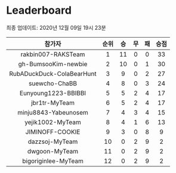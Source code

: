 # Leaderboard
최종 업데이트: 2020년 12월 09일 19시 23분




| 참가자 | 순위 | 승 | 무 | 패 | 승점 |
|:---:|:---:|:---:|:---:|:---:|:---:|
| rakbin007-RAKSTeam | 1 | 11 | 0 | 0 | 33 |
| gh-BumsooKim-newbie | 2 | 10 | 0 | 1 | 30 |
| RubADuckDuck-ColaBearHunt | 3 | 9 | 0 | 2 | 27 |
| suewcho-ChaBB | 4 | 8 | 0 | 3 | 24 |
| Eunyoung1223-BBIBBI | 5 | 5 | 2 | 4 | 17 |
| jbr1tr-MyTeam | 6 | 5 | 2 | 4 | 17 |
| minju8843-Yabeunosem | 7 | 4 | 3 | 4 | 15 |
| yejik1002-MyTeam | 8 | 4 | 1 | 6 | 13 |
| JIMINOFF-COOKIE | 9 | 3 | 0 | 8 | 9 |
| dazzsoj-MyTeam | 10 | 0 | 2 | 9 | 2 |
| dwgoon-MyTeam | 11 | 0 | 2 | 9 | 2 |
| bigoriginlee-MyTeam | 12 | 0 | 2 | 9 | 2 |